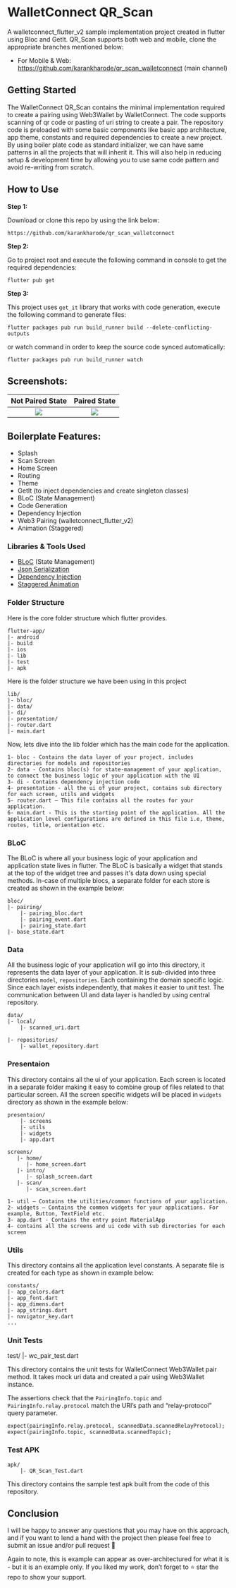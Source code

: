 # WalletConnect QR_Scan



A walletconnect_flutter_v2 sample implementation project created in flutter using Bloc and GetIt. QR_Scan supports both web and mobile, clone the appropriate branches mentioned below:

* For Mobile & Web: https://github.com/karankharode/qr_scan_walletconnect (main channel)

## Getting Started

The  WalletConnect QR_Scan contains the minimal implementation required to create a pairing using Web3Wallet by WalletConnect. The code supports scanning of qr code or pasting of uri string to create a pair.
The repository code is preloaded with some basic components like basic app architecture, app theme, constants and required dependencies to create a new project. By using boiler plate code as standard initializer, we can have same patterns in all the projects that will inherit it. This will also help in reducing setup & development time by allowing you to use same code pattern and avoid re-writing from scratch.

## How to Use 

**Step 1:**

Download or clone this repo by using the link below:

```
https://github.com/karankharode/qr_scan_walletconnect
```

**Step 2:**

Go to project root and execute the following command in console to get the required dependencies: 

```
flutter pub get 
```

**Step 3:**

This project uses `get_it` library that works with code generation, execute the following command to generate files:

```
flutter packages pub run build_runner build --delete-conflicting-outputs
```

or watch command in order to keep the source code synced automatically:

```
flutter packages pub run build_runner watch
```

## Screenshots:

Not Paired State             |  Paired State
:-------------------------:|:-------------------------:
![](screenshots/not_paired.png)  |  ![](screenshots/paired.png)
## Boilerplate Features:

* Splash
* Scan Screen
* Home Screen
* Routing
* Theme
* GetIt (to inject dependencies and create singleton classes)
* BLoC (State Management)
* Code Generation
* Dependency Injection
* Web3 Pairing (walletconnect_flutter_v2)
* Animation (Staggered)


### Libraries & Tools Used


* [BLoC](https://pub.dev/packages/bloc) (State Management)
* [Json Serialization](https://github.com/dart-lang/json_serializable)
* [Dependency Injection](https://github.com/fluttercommunity/get_it)
* [Staggered Animation](https://pub.dev/packages/flutter_staggered_animations)

### Folder Structure
Here is the core folder structure which flutter provides.

```
flutter-app/
|- android
|- build
|- ios
|- lib
|- test
|- apk
```

Here is the folder structure we have been using in this project

```
lib/
|- bloc/
|- data/
|- di/
|- presentation/
|- router.dart
|- main.dart
```

Now, lets dive into the lib folder which has the main code for the application.

```
1- bloc - Contains the data layer of your project, includes directories for models and repositories
2- data - Contains bloc(s) for state-management of your application, to connect the business logic of your application with the UI
3- di - Contains dependency injection code 
4- presentation - all the ui of your project, contains sub directory for each screen, utils and widgets
5- router.dart — This file contains all the routes for your application.
6- main.dart - This is the starting point of the application. All the application level configurations are defined in this file i.e, theme, routes, title, orientation etc.

```



### BLoC

The BLoC is where all your business logic of your application and application state lives in flutter. The BLoC is basically a widget that stands at the top of the widget tree and passes it's data down using special methods. In-case of multiple blocs, a separate folder for each store is created as shown in the example below:

```
bloc/
|- pairing/
    |- pairing_bloc.dart
    |- pairing_event.dart
    |- pairing_state.dart
|- base_state.dart

```

### Data

All the business logic of your application will go into this directory, it represents the data layer of your application. It is sub-divided into three directories `model`, `repositories`. Each containing the domain specific logic. Since each layer exists independently, that makes it easier to unit test. The communication between UI and data layer is handled by using central repository.

```
data/
|- local/
    |- scanned_uri.dart
    
|- repositories/
    |- wallet_repository.dart

```

### Presentaion

This directory contains all the ui of your application. Each screen is located in a separate folder making it easy to combine group of files related to that particular screen. All the screen specific widgets will be placed in `widgets` directory as shown in the example below:

```
presentaion/
    |- screens
    |- utils
    |- widgets
    |- app.dart
    
screens/
   |- home/
      |- home_screen.dart
   |- intro/
      |- splash_screen.dart
   |- scan/
      |- scan_screen.dart

1- util — Contains the utilities/common functions of your application.
2- widgets — Contains the common widgets for your applications. For example, Button, TextField etc.
3- app.dart - Contains the entry point MaterialApp 
4- contains all the screens and ui code with sub directories for each screen

```

### Utils

This directory contains all the application level constants. A separate file is created for each type as shown in example below:

```
constants/
|- app_colors.dart
|- app_font.dart
|- app_dimens.dart
|- app_strings.dart
|- navigator_key.dart
...
```

### Unit Tests

test/
    |- wc_pair_test.dart

This directory contains the unit tests for WalletConnect Web3Wallet pair method. It takes mock uri data and created a pair using Web3Wallet instance.

The assertions check that the `PairingInfo.topic` and `PairingInfo.relay.protocol` match the
URI’s path and “relay-protocol” query parameter.

```
expect(pairingInfo.relay.protocol, scannedData.scannedRelayProtocol);
expect(pairingInfo.topic, scannedData.scannedTopic);
```

### Test APK

```
apk/
    |- QR_Scan_Test.dart
```

This directory contains the sample test apk built from the code of this repository.


## Conclusion

I will be happy to answer any questions that you may have on this approach, and if you want to lend a hand with the project then please feel free to submit an issue and/or pull request 🙂

Again to note, this is example can appear as over-architectured for what it is - but it is an example only. If you liked my work, don’t forget to ⭐ star the repo to show your support.

